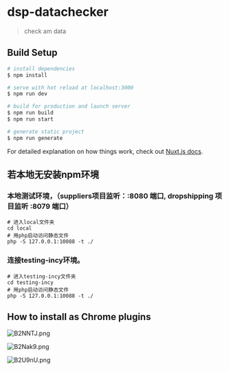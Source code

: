 # dsp-datachecker

> check am data

## Build Setup

```bash
# install dependencies
$ npm install

# serve with hot reload at localhost:3000
$ npm run dev

# build for production and launch server
$ npm run build
$ npm run start

# generate static project
$ npm run generate
```

For detailed explanation on how things work, check out [Nuxt.js docs](https://nuxtjs.org).


## 若本地无安装npm环境
### 本地测试环境，（suppliers项目监听：:8080 端口, dropshipping 项目监听 :8079 端口）
```
# 进入local文件夹
cd local
# 用php启动访问静态文件
php -S 127.0.0.1:10088 -t ./
```

### 连接testing-incy环境。
```
# 进入testing-incy文件夹
cd testing-incy
# 用php启动访问静态文件
php -S 127.0.0.1:10088 -t ./
```


## How to install as Chrome plugins
![B2NNTJ.png](https://s1.ax1x.com/2020/11/05/B2NNTJ.png)

![B2Nak9.png](https://s1.ax1x.com/2020/11/05/B2Nak9.png)

![B2U9nU.png](https://s1.ax1x.com/2020/11/05/B2U9nU.png)
